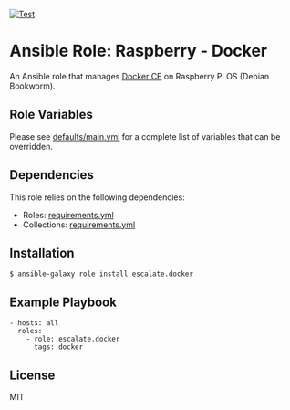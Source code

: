 [![Test](https://github.com/escalate/ansible-raspberry-docker/actions/workflows/test.yml/badge.svg?branch=master&event=push)](https://github.com/escalate/ansible-raspberry-docker/actions/workflows/test.yml)

# Ansible Role: Raspberry - Docker

An Ansible role that manages [Docker CE](https://www.docker.com) on Raspberry Pi OS (Debian Bookworm).

## Role Variables

Please see [defaults/main.yml](https://github.com/escalate/ansible-raspberry-docker/blob/master/defaults/main.yml) for a complete list of variables that can be overridden.

## Dependencies

This role relies on the following dependencies:

* Roles: [requirements.yml](https://github.com/escalate/ansible-raspberry-docker/blob/master/requirements.yml)
* Collections: [requirements.yml](https://github.com/escalate/ansible-raspberry-docker/blob/master/requirements.yml)

## Installation

```
$ ansible-galaxy role install escalate.docker
```

## Example Playbook

```
- hosts: all
  roles:
    - role: escalate.docker
      tags: docker
```

## License

MIT
